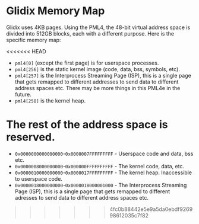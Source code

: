 Glidix Memory Map
=================

Glidix uses 4KB pages. Using the PML4, the 48-bit virtual address space is divided into 512GB blocks, each with a different purpose. Here is the specific memory map:

<<<<<<< HEAD
 * `pml4[0]` (except the first page) is for userspace processes.
 * `pml4[256]` is the static kernel image (code, data, bss, symbols, etc).
 * `pml4[257]` is the Interprocess Streaming Page (ISP), this is a single page that gets remapped to different addresses to send data to different address spaces etc. There may be more things in this PML4e in the future.
 * `pml4[258]` is the kernel heap.

The rest of the address space is reserved.
=======
 * `0x0000000000000000`-`0x0000007FFFFFFFFF` - Userspace code and data, bss etc.
 * `0x0000008000000000`-`0x000000FFFFFFFFFF` - The kernel code, data, etc.
 * `0x0000010000000000`-`0x0000017FFFFFFFFF` - The kernel heap. Inaccessible to userspace code.
 * `0x0000018000000000`-`0x0000018000001000` - The Interprocess Streaming Page (ISP), this is a single page that gets remapped to different adresses to send data to different address spaces etc.
>>>>>>> 4fc0b88442e5e9a5da0ebdf926998612035c7f82

